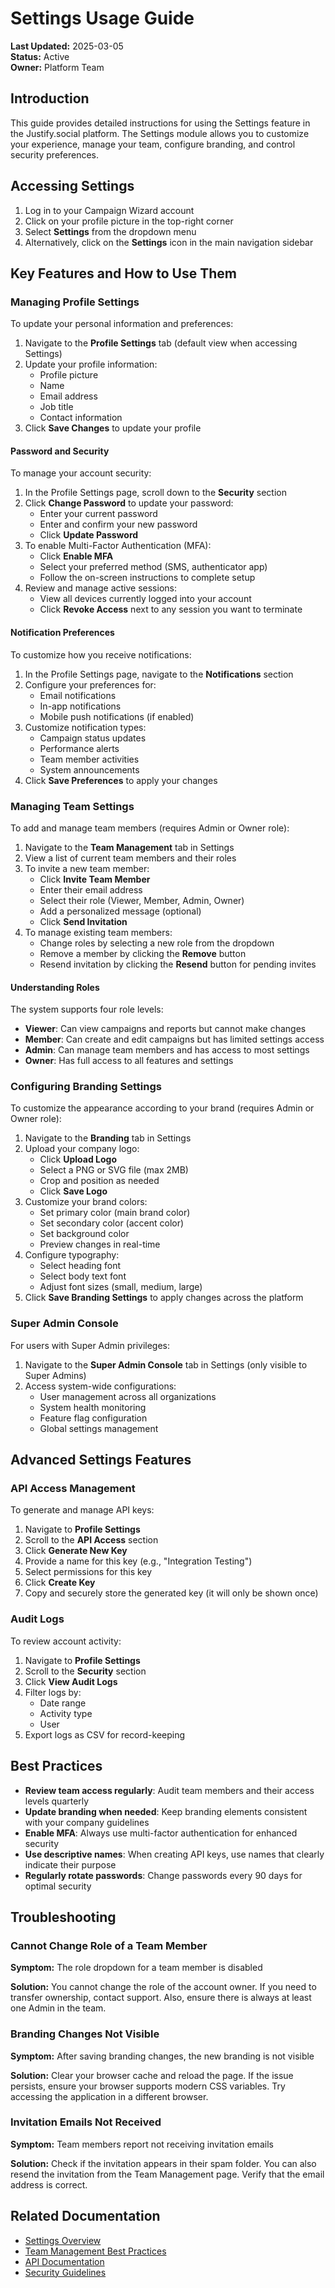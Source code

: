 # Settings Usage Guide

**Last Updated:** 2025-03-05  
**Status:** Active  
**Owner:** Platform Team

## Introduction

This guide provides detailed instructions for using the Settings feature in the Justify.social platform. The Settings module allows you to customize your experience, manage your team, configure branding, and control security preferences.

## Accessing Settings

1. Log in to your Campaign Wizard account
2. Click on your profile picture in the top-right corner
3. Select **Settings** from the dropdown menu
4. Alternatively, click on the **Settings** icon in the main navigation sidebar

## Key Features and How to Use Them

### Managing Profile Settings

To update your personal information and preferences:

1. Navigate to the **Profile Settings** tab (default view when accessing Settings)
2. Update your profile information:
   - Profile picture
   - Name
   - Email address
   - Job title
   - Contact information
3. Click **Save Changes** to update your profile

#### Password and Security

To manage your account security:

1. In the Profile Settings page, scroll down to the **Security** section
2. Click **Change Password** to update your password:
   - Enter your current password
   - Enter and confirm your new password
   - Click **Update Password**
3. To enable Multi-Factor Authentication (MFA):
   - Click **Enable MFA**
   - Select your preferred method (SMS, authenticator app)
   - Follow the on-screen instructions to complete setup
4. Review and manage active sessions:
   - View all devices currently logged into your account
   - Click **Revoke Access** next to any session you want to terminate

#### Notification Preferences

To customize how you receive notifications:

1. In the Profile Settings page, navigate to the **Notifications** section
2. Configure your preferences for:
   - Email notifications
   - In-app notifications
   - Mobile push notifications (if enabled)
3. Customize notification types:
   - Campaign status updates
   - Performance alerts
   - Team member activities
   - System announcements
4. Click **Save Preferences** to apply your changes

### Managing Team Settings

To add and manage team members (requires Admin or Owner role):

1. Navigate to the **Team Management** tab in Settings
2. View a list of current team members and their roles
3. To invite a new team member:
   - Click **Invite Team Member**
   - Enter their email address
   - Select their role (Viewer, Member, Admin, Owner)
   - Add a personalized message (optional)
   - Click **Send Invitation**
4. To manage existing team members:
   - Change roles by selecting a new role from the dropdown
   - Remove a member by clicking the **Remove** button
   - Resend invitation by clicking the **Resend** button for pending invites

#### Understanding Roles

The system supports four role levels:

- **Viewer**: Can view campaigns and reports but cannot make changes
- **Member**: Can create and edit campaigns but has limited settings access
- **Admin**: Can manage team members and has access to most settings
- **Owner**: Has full access to all features and settings

### Configuring Branding Settings

To customize the appearance according to your brand (requires Admin or Owner role):

1. Navigate to the **Branding** tab in Settings
2. Upload your company logo:
   - Click **Upload Logo**
   - Select a PNG or SVG file (max 2MB)
   - Crop and position as needed
   - Click **Save Logo**
3. Customize your brand colors:
   - Set primary color (main brand color)
   - Set secondary color (accent color)
   - Set background color
   - Preview changes in real-time
4. Configure typography:
   - Select heading font
   - Select body text font
   - Adjust font sizes (small, medium, large)
5. Click **Save Branding Settings** to apply changes across the platform

### Super Admin Console

For users with Super Admin privileges:

1. Navigate to the **Super Admin Console** tab in Settings (only visible to Super Admins)
2. Access system-wide configurations:
   - User management across all organizations
   - System health monitoring
   - Feature flag configuration
   - Global settings management

## Advanced Settings Features

### API Access Management

To generate and manage API keys:

1. Navigate to **Profile Settings**
2. Scroll to the **API Access** section
3. Click **Generate New Key**
4. Provide a name for this key (e.g., "Integration Testing")
5. Select permissions for this key
6. Click **Create Key**
7. Copy and securely store the generated key (it will only be shown once)

### Audit Logs

To review account activity:

1. Navigate to **Profile Settings**
2. Scroll to the **Security** section
3. Click **View Audit Logs**
4. Filter logs by:
   - Date range
   - Activity type
   - User
5. Export logs as CSV for record-keeping

## Best Practices

- **Review team access regularly**: Audit team members and their access levels quarterly
- **Update branding when needed**: Keep branding elements consistent with your company guidelines
- **Enable MFA**: Always use multi-factor authentication for enhanced security
- **Use descriptive names**: When creating API keys, use names that clearly indicate their purpose
- **Regularly rotate passwords**: Change passwords every 90 days for optimal security

## Troubleshooting

### Cannot Change Role of a Team Member

**Symptom:** The role dropdown for a team member is disabled

**Solution:** You cannot change the role of the account owner. If you need to transfer ownership, contact support. Also, ensure there is always at least one Admin in the team.

### Branding Changes Not Visible

**Symptom:** After saving branding changes, the new branding is not visible

**Solution:** Clear your browser cache and reload the page. If the issue persists, ensure your browser supports modern CSS variables. Try accessing the application in a different browser.

### Invitation Emails Not Received

**Symptom:** Team members report not receiving invitation emails

**Solution:** Check if the invitation appears in their spam folder. You can also resend the invitation from the Team Management page. Verify that the email address is correct.

## Related Documentation

- [Settings Overview](./overview.md)
- [Team Management Best Practices](./team-management.md)
- [API Documentation](../../features-backend/apis/overview.md)
- [Security Guidelines](../../guides/developer/security.md)
